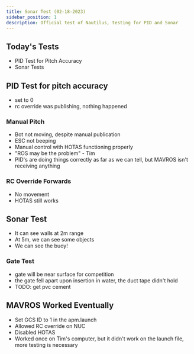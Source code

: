 ```yaml
---
title: Sonar Test (02-18-2023)
sidebar_position: 1
description: Official test of Nautilus, testing for PID and Sonar
---
```


## Today's Tests

- PID Test for Pitch Accuracy
- Sonar Tests

## PID Test for pitch accuracy

- set to 0
- rc override was publishing, nothing happened

### Manual Pitch

- Bot not moving, despite manual publication
- ESC not beeping
- Manual control with HOTAS functioning properly
- "ROS may be the problem" - Tim
- PID's are doing things correctly as far as we can tell, but MAVROS isn't receiving anything

### RC Override Forwards

- No movement
- HOTAS still works

## Sonar Test

- It can see walls at 2m range
- At 5m, we can see some objects
- We can see the buoy!

### Gate Test

- gate will be near surface for competition
- the gate fell apart upon insertion in water, the duct tape didn't hold
- TODO: get pvc cement

## MAVROS Worked Eventually

- Set GCS ID to 1 in the apm.launch
- Allowed RC override on NUC
- Disabled HOTAS
- Worked once on Tim's computer, but it didn't work on the launch file, more testing is necessary
